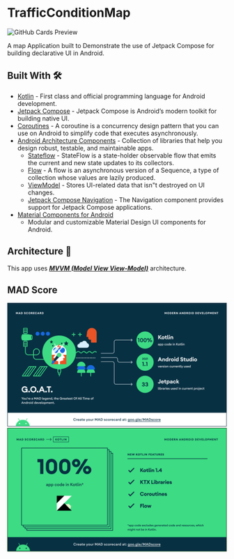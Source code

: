 # TrafficConditionMap

![GitHub Cards Preview](https://github.com/pudans/TrafficConditionMap/blob/master/app_video.gif)

A map Application built to Demonstrate the use of Jetpack Compose for building declarative UI in
Android.

## Built With 🛠

- [Kotlin](https://kotlinlang.org/) - First class and official programming language for Android
  development.
- [Jetpack Compose](https://developer.android.com/jetpack/compose) - Jetpack Compose is Android’s
  modern toolkit for building native UI.
- [Coroutines](https://kotlinlang.org/docs/reference/coroutines-overview.html) - A coroutine is a
  concurrency design pattern that you can use on Android to simplify code that executes
  asynchronously.
- [Android Architecture Components](https://developer.android.com/topic/libraries/architecture) -
  Collection of libraries that help you design robust, testable, and maintainable apps.
  - [Stateflow](https://developer.android.com/kotlin/flow/stateflow-and-sharedflow) - StateFlow is a
    state-holder observable flow that emits the current and new state updates to its collectors.
  - [Flow](https://kotlinlang.org/docs/reference/coroutines/flow.html) - A flow is an asynchronous
    version of a Sequence, a type of collection whose values are lazily produced.
  - [ViewModel](https://developer.android.com/topic/libraries/architecture/viewmodel) - Stores
    UI-related data that isn"t destroyed on UI changes.
  - [Jetpack Compose Navigation](https://developer.android.com/jetpack/compose/navigation) - The
    Navigation component provides support for Jetpack Compose applications.
- [Material Components for Android](https://github.com/material-components/material-components-android)
  - Modular and customizable Material Design UI components for Android.

## Architecture 🗼

This app uses [***MVVM (Model View View-Model)***](https://developer.android.com/jetpack/docs/guide#recommended-app-arch) architecture.

## MAD Score
![summary](https://github.com/pudans/TrafficConditionMap/blob/master/summary.png)
![summary](https://github.com/pudans/TrafficConditionMap/blob/master/kotlin.png)
